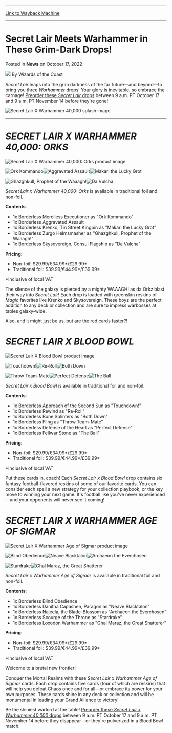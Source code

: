 
---
[Link to Wayback Machine](https://web.archive.org/web/20221018100848/https://magic.wizards.com//en/articles/archive/news/secret-lair-meets-warhammer-these-grim-dark-drops-2022-10-17)

[_metadata_:author]:- "Wizards of the Coast"
[_metadata_:description]:- "Two tabletop titans collaborate for some of the coolest drops in 40,000 years!"
[_metadata_:generator]:- "Drupal 7 (http://drupal.org)"
[_metadata_:node]:- "1599420"
[_metadata_:publish_date]:- "2022-10-17"
[_metadata_:source]:- "div-main-content"
[_metadata_:title]:- "Secret Lair Meets Warhammer in These Grim-Dark Drops!"
[_metadata_:wayback_capture_timestamp]:- "2022-10-18 10:08:48"
[_metadata_:wayback_raw_url]:- "https://web.archive.org/web/20221018100848id_/https://magic.wizards.com//en/articles/archive/news/secret-lair-meets-warhammer-these-grim-dark-drops-2022-10-17"
[_metadata_:wayback_url]:- "https://magic.wizards.com//en/articles/archive/news/secret-lair-meets-warhammer-these-grim-dark-drops-2022-10-17"
---


Secret Lair Meets Warhammer in These Grim-Dark Drops!
=====================================================



 Posted in **News**
 on October 17, 2022 






![](https://media.magic.wizards.com/styles/auth_small/public/images/person/wizards_author.jpg)
By Wizards of the Coast











*Secret Lair* leaps into the grim darkness of the far future—and beyond—to bring you three *Warhammer* drops! Your glory is inevitable, so embrace the carnage! [Preorder these *Secret Lair* drops](https://secretlair.wizards.com/#warhammer2022?utm_source=daily_mtg&utm_medium=article_announcement&utm_campaign=october-superdrop-2022) between 9 a.m. PT October 17 and 9 a.m. PT November 14 before they're gone!


![Secret Lair X Warhammer 40,000 splash image](https://media.wizards.com/2022/images/daily/utx47zh4esi.jpg)




---

*SECRET LAIR X WARHAMMER 40,000: ORKS*
======================================


![Secret Lair X Warhammer 40,000: Orks product image](https://media.wizards.com/2022/images/daily/pv5n4qx2z11.jpg)


![Ork Kommando](https://media.wizards.com/2022/images/daily/whv7d2w5d67.png)![Aggravated Assault](https://media.wizards.com/2022/images/daily/yan9v27nbg8.png)![Makari the Lucky Grot](https://media.wizards.com/2022/images/daily/5ke75f28hmh.png)


![Ghazghkull, Prophet of the Waaagh!](https://media.wizards.com/2022/images/daily/635ybxych5d.png)![Da Vulcha](https://media.wizards.com/2022/images/daily/48hzqg29aue.png)


*Secret Lair x Warhammer 40,000: Orks* is available in traditional foil and non-foil.


**Contents**:


* 1x Borderless Merciless Executioner as "Ork Kommando"
* 1x Borderless Aggravated Assault
* 1x Borderless Krenko, Tin Street Kingpin as "Makari the Lucky Grot"
* 1x Borderless Zurgo Helmsmasher as "Ghazghkull, Prophet of the Waaagh!"
* 1x Borderless Skysovereign, Consul Flagship as "Da Vulcha"

**Pricing**:


* Non-foil: $29.99/€34.99\*/£29.99\*
* Traditional foil: $39.99/€44.99\*/£39.99\*

\*Inclusive of local VAT


The silence of the galaxy is pierced by a mighty WAAAGH! as da Orkz blast their way into *Secret Lair*! Each drop is loaded with greenskin reskins of *Magic* favorites like Krenko and Skysovereign. These boyz are the perfect addition to any deck or collection and are sure to impress warbosses at tables galaxy-wide.


Also, and it might just be us, but are the red cards faster?!


*SECRET LAIR X BLOOD BOWL*
==========================


![Secret Lair X Blood Bowl product image](https://media.wizards.com/2022/images/daily/964qp96gpgl.jpg)


![Touchdown!](https://media.wizards.com/2022/images/daily/7md3v4ssuhp.png)![Re-Roll](https://media.wizards.com/2022/images/daily/prtxyr7dcxz.png)![Both Down](https://media.wizards.com/2022/images/daily/7huaxsxpwpj.png)


![Throw Team-Mate](https://media.wizards.com/2022/images/daily/3r3kjrncjb5.png)![Perfect Defense](https://media.wizards.com/2022/images/daily/uzzfx8f45h2.png)![The Ball](https://media.wizards.com/2022/images/daily/f8xjmq5wj2p.png)


*Secret Lair x Blood Bowl* is available in traditional foil and non-foil.


**Contents**:


* 1x Borderless Approach of the Second Sun as "Touchdown!"
* 1x Borderless Rewind as "Re-Roll"
* 1x Borderless Bone Splinters as "Both Down"
* 1x Borderless Fling as "Throw Team-Mate"
* 1x Borderless Defense of the Heart as "Perfect Defense"
* 1x Borderless Fellwar Stone as "The Ball"

**Pricing**:


* Non-foil: $29.99/€34.99\*/£29.99\*
* Traditional foil: $39.99/€44.99\*/£39.99\*  

 \*Inclusive of local VAT

Put these cards in, coach! Each *Secret Lair x Blood Bowl* drop contains six fantasy football-flavored reskins of some of our favorite cards. You can consider each spell a new strategy for your collection playbook, or the key move to winning your next game. It's football like you've never experienced—and your opponents will never see it coming!


*SECRET LAIR X WARHAMMER AGE OF SIGMAR*
=======================================


![Secret Lair X Warhammer Age of Sigmar product image](https://media.wizards.com/2022/images/daily/b4d5nyngn0g.jpg)


![Blind Obedience](https://media.wizards.com/2022/images/daily/bezj5wpkqc5.png)![Neave Blacktalon](https://media.wizards.com/2022/images/daily/qwqg35uz8pe.png)![Archaeon the Everchosen](https://media.wizards.com/2022/images/daily/scs4udrhu9e.png)


![Stardrake](https://media.wizards.com/2022/images/daily/8gepdr8btce.png)![Ghal Maraz, the Great Shatterer](https://media.wizards.com/2022/images/daily/nrymh5w3w2n.png)


*Secret Lair x Warhammer Age of Sigmar* is available in traditional foil and non-foil.


**Contents**:


* 1x Borderless Blind Obedience
* 1x Borderless Danitha Capashen, Paragon as "Neave Blacktalon"
* 1x Borderless Najeela, the Blade-Blossom as "Archaeon the Everchosen"
* 1x Borderless Scourge of the Throne as "Stardrake"
* 1x Borderless Loxodon Warhammer as "Ghal Maraz, the Great Shatterer"

**Pricing**:


* Non-foil: $29.99/€34.99\*/£29.99\*
* Traditional foil: $39.99/€44.99\*/£39.99\*  

 \*Inclusive of local VAT

Welcome to a brutal new frontier!


Conquer the Mortal Realms with these *Secret Lair x Warhammer Age of Sigmar* cards. Each drop contains five cards (four of which are reskins) that will help you defeat Chaos once and for all—or embrace its power for your own purposes. These cards shine in any deck or collection and will be monumental in leading your Grand Alliance to victory!


Be the shiniest warlord at the table! [Preorder these *Secret Lair x Warhammer 40,000* drops](https://secretlair.wizards.com/#warhammer2022?utm_source=daily_mtg&utm_medium=article_announcement&utm_campaign=october-superdrop-2022) between 9 a.m. PT October 17 and 9 a.m. PT November 14 before they disappear—or they're pulverized in a Blood Bowl match.







